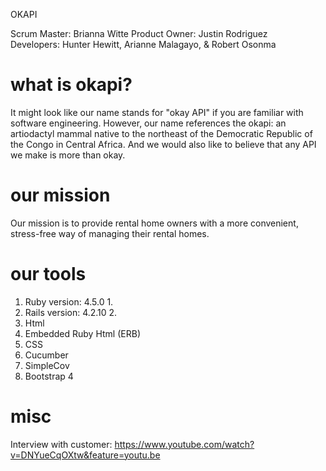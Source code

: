 OKAPI

Scrum Master: Brianna Witte
Product Owner: Justin Rodriguez  
Developers: Hunter Hewitt, Arianne Malagayo, & Robert Osonma 
# what is okapi?	
It might look like our name stands for "okay API" if you are familiar with software engineering. However, our name references the okapi: an artiodactyl mammal native to the northeast of the Democratic Republic of the Congo in Central Africa. And we would also like to believe that any API we make is more than okay.	
# our mission	
Our mission is to provide rental home owners with a more convenient, stress-free way of managing their rental homes.
# our tools
1. Ruby version: 4.5.0	1. 
2. Rails version: 4.2.10	2. 
3. Html 	
4. Embedded Ruby Html (ERB)	
5. CSS
6. Cucumber 
7. SimpleCov
8. Bootstrap 4
 # misc	
Interview with customer: https://www.youtube.com/watch?v=DNYueCqOXtw&feature=youtu.be	

